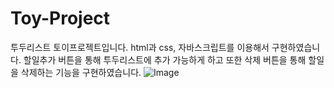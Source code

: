 # Toy-Project
투두리스트 토이프로젝트입니다.
html과 css, 자바스크립트를 이용해서 구현하였습니다.
할일추가 버튼을 통해 투두리스트에 추가 가능하게 하고 또한 삭제 버튼을 통해 할일을 삭제하는 기능을 구현하였습니다.
![Image](https://github.com/user-attachments/assets/f5fcb97d-57f6-4629-a810-5bce44b4ae58)
